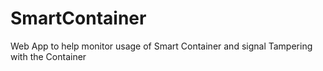# SmartContainer
Web App to help monitor usage of Smart Container and signal Tampering with the Container
